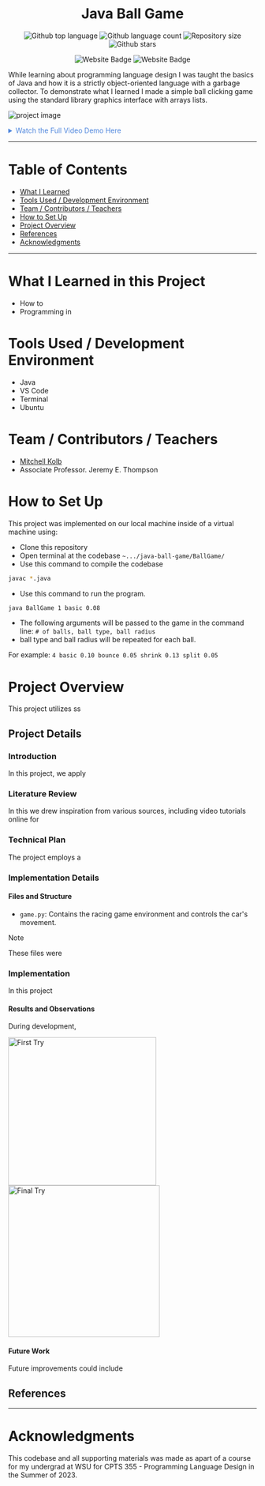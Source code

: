 


<h1 align="center">Java Ball Game</h1>

<p align="center">
  <img alt="Github top language" src="https://img.shields.io/github/languages/top/mitchellkolb/java-ball-game?color=E95420">

  <img alt="Github language count" src="https://img.shields.io/github/languages/count/mitchellkolb/java-ball-game?color=E95420">

  <img alt="Repository size" src="https://img.shields.io/github/repo-size/mitchellkolb/java-ball-game?color=E95420">

  <img alt="Github stars" src="https://img.shields.io/github/stars/mitchellkolb/java-ball-game?color=E95420" />
</p>

<p align="center">
<img
    src="https://img.shields.io/badge/Java-EB8F1C?style=for-the-badge&logo=java&logoColor=white"
    alt="Website Badge" />      
<img
    src="https://img.shields.io/badge/ubuntu-E95420?style=for-the-badge&logo=ubuntu&logoColor=white"
    alt="Website Badge" />
</p>

While learning about programming language design I was taught the basics of Java and how it is a strictly object-oriented language with a garbage collector. To demonstrate what I learned I made a simple ball clicking game using the standard library graphics interface with arrays lists. 

![project image](resources/image1.png)

<details>
<summary style="color:#5087dd">Watch the Full Video Demo Here</summary>

[![Full Video Demo Here](https://img.youtube.com/vi/VidKEY/0.jpg)](https://www.youtube.com/watch?v=VidKEY)

</details>

---


# Table of Contents
- [What I Learned](#what-i-learned-in-this-project)
- [Tools Used / Development Environment](#tools-used--development-environment)
- [Team / Contributors / Teachers](#team--contributors--teachers)
- [How to Set Up](#how-to-set-up)
- [Project Overview](#project-overview)
- [References](#references)
- [Acknowledgments](#acknowledgments)

---

# What I Learned in this Project
- How to
- Programming in 



# Tools Used / Development Environment
- Java
- VS Code
- Terminal
- Ubuntu





# Team / Contributors / Teachers
- [Mitchell Kolb](https://github.com/mitchellkolb)
- Associate Professor. Jeremy E. Thompson





# How to Set Up
This project was implemented on our local machine inside of a virtual machine using:
- Clone this repository 
- Open terminal at the codebase `~.../java-ball-game/BallGame/`
- Use this command to compile the codebase
```zsh
javac *.java
```
- Use this command to run the program.
```zsh
java BallGame 1 basic 0.08 
```
- The following arguments will be passed to the game in the command line: 
`# of balls, ball type, ball radius` 
- ball type and  ball radius will be repeated for each ball. 

For example: 
`4 basic 0.10 bounce 0.05 shrink 0.13 split 0.05`




# Project Overview
This project utilizes ss



## Project Details

### Introduction
In this project, we apply 


### Literature Review
In this we drew inspiration from various sources, including video tutorials online for 


### Technical Plan
The project employs a 


### Implementation Details

#### Files and Structure
- `game.py`: Contains the racing game environment and controls the car's movement.
> [!NOTE]
> These files were 


### Implementation
In this project

#### Results and Observations
During development,
<p float="left">
  <img src="resources/image1.png" alt="First Try" width="300" />
  <img src="resources/image2.png" alt="Final Try" width="307" />
</p>

#### Future Work
Future improvements could include



## References



--- 
# Acknowledgments
This codebase and all supporting materials was made as apart of a course for my undergrad at WSU for CPTS 355 - Programming Language Design in the Summer of 2023. 

